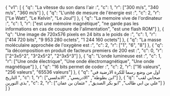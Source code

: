 {
    "v1": [
        {
            "q": "La vitesse du son dans l'air :",
            "c": 1,
            "r": ["300 m/s", "340 m/s", "360 m/s"]
        },
        {
            "q": "L'unité de mesure de l'énergie est :",
            "c": 2,
            "r": ["Le Watt", "Le Kelvin", "Le Joul"]
        },
        {
            "q": "La memoire vive de l'ordinateur  :",
            "c": 1,
            "r": ["est une mémoire magnétique", "ne garde pas les informations en cas de coupure de l'alimentation", "est une flash ROM"]
        },
        {
            "q": "Une image de 720x576 pixels en 24 bits a le poids de :",
            "c": 1,
            "r": ["414 720 bits", "9 953 280 octets", "1 244 160 octets"]
        },
        {
            "q": "La masse moléculaire approchée de l'oxygène est  :",
            "c": 2,
            "r": ["1", "6", "8"]
        },
        {
            "q": "la décomposition en produit de facteurs premiers de 200 est :",
            "c": 0,
            "r": ["2^3x5^2", "3^2x5^2", "2^3x5^3"]
        },
        {
            "q": "L'onde lumineuse est :",
            "c": 1,
            "r": ["Une onde électrique", "Une onde électromagnétique", "Une onde magnétique"]
        },
        {
            "q": "16 bits permet de coder :",
            "c": 2,
            "r": ["16 valeurs", "256 valeurs", "65536 valeurs"]
        },
        {
            "q": "اول من وضع رسما للكرة الارضية في التاريخ ",
            "c": 1,
            "r": ["ابن بطوطة", "الادريسي", "الاندلسي"]
        },
        {
            "q": "صحابي لقب بذي النورين",
            "c": 2,
            "r": ["علي بن ابي طالب", "ابو بكر الصديق", "عثمان بن عفان"]
        }
    ]
}
